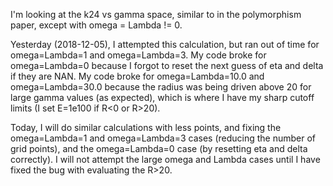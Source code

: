 I'm looking at the k24 vs gamma space, similar to in the polymorphism paper, except with omega = Lambda != 0.

Yesterday (2018-12-05), I attempted this calculation, but ran out of time for omega=Lambda=1 and omega=Lambda=3. My code broke for omega=Lambda=0 because I forgot to reset the next guess of eta and delta if they are NAN. My code broke for omega=Lambda=10.0 and omega=Lambda=30.0 because the radius was being driven above 20 for large gamma values (as expected), which is where I have my sharp cutoff limits (I set E=1e100 if R<0 or R>20).

Today, I will do similar calculations with less points, and fixing the omega=Lambda=1 and omega=Lambda=3 cases (reducing the number of grid points), and the omega=Lambda=0 case (by resetting eta and delta correctly). I will not attempt the large omega and Lambda cases until I have fixed the bug with evaluating the R>20.
